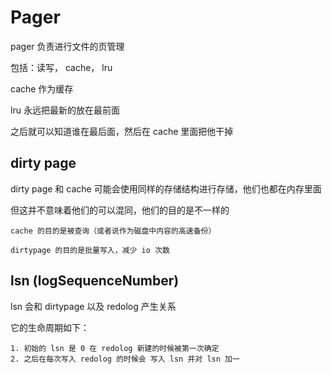 # Pager

pager 负责进行文件的页管理

包括：读写， cache， lru

cache 作为缓存

lru 永远把最新的放在最前面

之后就可以知道谁在最后面，然后在 cache 里面把他干掉

## dirty page

dirty page 和 cache 可能会使用同样的存储结构进行存储，他们也都在内存里面

但这并不意味着他们的可以混同，他们的目的是不一样的
    
    cache 的目的是被查询（或者说作为磁盘中内容的高速备份）

    dirtypage 的目的是批量写入，减少 io 次数

## lsn (logSequenceNumber)

lsn 会和 dirtypage 以及 redolog 产生关系
    
它的生命周期如下：

    1. 初始的 lsn 是 0 在 redolog 新建的时候被第一次确定
    2. 之后在每次写入 redolog 的时候会 写入 lsn 并对 lsn 加一